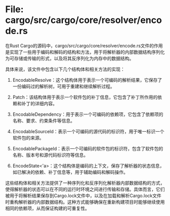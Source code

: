 # File: cargo/src/cargo/core/resolver/encode.rs

在Rust Cargo的源码中，cargo/src/cargo/core/resolver/encode.rs文件的作用是实现了一些用于编码和解码的结构和方法，用于将解析器的内部数据结构序列化为可存储或传输的形式，以及将其反序列化为内存中的数据结构。

具体来说，该文件中包含以下几个结构体和相关方法的实现：

1. EncodableResolve：这个结构体用于表示一个可编码的解析结果，它保存了一份编码过的解析树，可用于重建和继续解析过程。

2. Patch：该结构体用于表示一个软件包的补丁信息，它包含了补丁所作用的依赖和补丁的详细内容。

3. EncodableDependency：用于表示一个可编码的依赖项，它包含了依赖项的名称、要求、约束条件等信息。

4. EncodableSourceId：表示一个可编码的源代码的标识符，用于唯一标识一个软件包的来源。

5. EncodablePackageId：表示一个可编码的软件包的标识符，包含了软件包的名称、版本号和源代码标识符等信息。

6. EncodeState<'a>：这个结构体是编码的上下文，保存了解析器的状态信息，如已解决的依赖、补丁信息等，用于辅助编码和解码操作。

这些结构体和相关方法提供了一种序列化和反序列化解析器内部数据结构的方式，使得解析器的状态可以在不同的运行时环境之间进行传输和存储。具体而言，它们被用于将解析结果保存到Cargo.lock文件中，以及在加载和解析Cargo.lock文件时重构解析器的内部数据结构。这种方式能够确保在重新构建项目时能够继续使用相同的依赖项，从而保证构建的可重复性。

